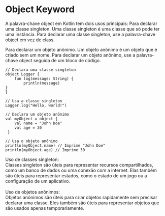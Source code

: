 <!DOCTYPE html>
<html lang="pt-br">
<head>
    <meta charset="UTF-8">
    <meta http-equiv="X-UA-Compatible" content="IE=edge">
    <meta name="viewport" content="width=device-width, initial-scale=1.0">
    <title>Document</title>
</head>
<body>
    <h1>Object Keyword</h1>

<p>A palavra-chave object em Kotlin tem dois usos principais:
    Para declarar uma classe singleton. Uma classe singleton é uma classe que só pode ter uma instância. Para declarar uma classe singleton, use a palavra-chave object em vez de class.<br>
    
 Para declarar um objeto anônimo. Um objeto anônimo é um objeto que é criado sem um nome. Para declarar um objeto anônimo, use a palavra-chave object seguida de um bloco de código.</p>

    // Declara uma classe singleton
    object Logger {
        fun log(message: String) {
            println(message)
    }
    }

    // Usa a classe singleton
    Logger.log("Hello, world!")

    // Declara um objeto anônimo
    val myObject = object {
        val name = "John Doe"
        val age = 30
     }

    // Usa o objeto anônimo
    println(myObject.name) // Imprime "John Doe"
    println(myObject.age) // Imprime 30

<p>Uso de classes singleton:<br>
Classes singleton são úteis para representar recursos compartilhados, como um banco de dados ou uma conexão com a internet. Elas também são úteis para representar estados, como o estado de um jogo ou a configuração de um aplicativo.<br><br>
Uso de objetos anônimos:<br>
Objetos anônimos são úteis para criar objetos rapidamente sem precisar declarar uma classe. Eles também são úteis para representar objetos que são usados apenas temporariamente.



</body>
</html>
